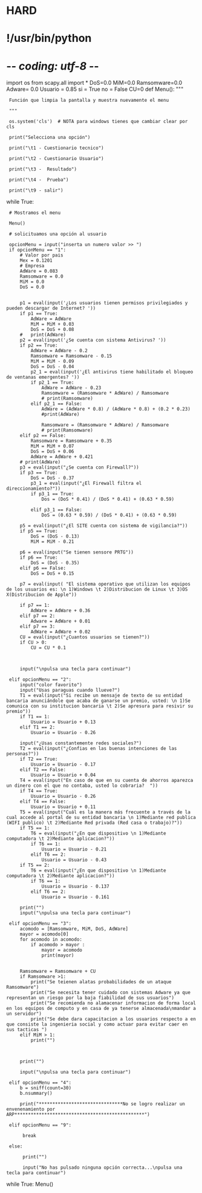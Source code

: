 # HARD
# !/usr/bin/python
# -*- coding: utf-8 -*-
import os
from scapy.all import *
DoS=0.0
MiM=0.0
Ramsomware=0.0
Adware= 0.0
Usuario = 0.85
si = True
no = False
CU=0
def Menu():
     """

     Función que limpia la pantalla y muestra nuevamente el menu

     """

     os.system('cls')  # NOTA para windows tienes que cambiar clear por cls

     print("Selecciona una opción")

     print("\t1 - Cuestionario tecnico")

     print("\t2 - Cuestionario Usuario")

     print("\t3 -  Resultado")

     print("\t4 -  Prueba")

     print("\t9 - salir")


while True:

     # Mostramos el menu

     Menu()

     # solicituamos una opción al usuario

     opcionMenu = input("inserta un numero valor >> ")
     if opcionMenu == "1":
         # Valor por pais
         Mex = 0.1201
         # Empresa
         AdWare = 0.083
         Ramsomware = 0.0
         MiM = 0.0
         DoS = 0.0


         p1 = eval(input('¿Los usuarios tienen permisos privilegiados y pueden descargar de Internet? '))
         if p1 == True:
             AdWare = AdWare
             MiM = MiM + 0.03
             DoS = DoS + 0.08
         #   print(AdWare)
         p2 = eval(input('¿Se cuenta con sistema Antivirus? '))
         if p2 == True:
             AdWare = AdWare - 0.2
             Ramsomware = Ramsomware - 0.15
             MiM = MiM - 0.09
             DoS = DoS - 0.04
             p2_1 = eval(input('¿El antivirus tiene habilitado el bloqueo de ventanas emergentes? '))
             if p2_1 == True:
                 AdWare = AdWare - 0.23
                 Ramsomware = (Ramsomware * AdWare) / Ramsomware
                 # print(Ramsomware)
             elif p2_1 == False:
                 AdWare = (AdWare * 0.8) / (AdWare * 0.8) + (0.2 * 0.23)
                 #print(AdWare)

                 Ramsomware = (Ramsomware * AdWare) / Ramsomware
                 # print(Ramsomware)
         elif p2 == False:
             Ramsomware = Ramsomware + 0.35
             MiM = MiM + 0.07
             DoS = DoS + 0.06
             AdWare = AdWare + 0.421
         # print(AdWare)
         p3 = eval(input("¿Se cuenta con Firewall?"))
         if p3 == True:
             DoS = DoS - 0.37
             p3_1 = eval(input("¿El Firewall filtra el direccionamiento?"))
             if p3_1 == True:
                 Dos = (DoS * 0.41) / (DoS * 0.41) + (0.63 * 0.59)

             elif p3_1 == False:
                 DoS = (0.63 * 0.59) / (DoS * 0.41) + (0.63 * 0.59)

         p5 = eval(input("¿El SITE cuenta con sistema de vigilancia?"))
         if p5 == True:
             DoS = (DoS - 0.13)
             MiM = MiM - 0.21

         p6 = eval(input("Se tienen sensore PRTG"))
         if p6 == True:
             DoS = (DoS - 0.35)
         elif p6 == False:
             DoS = DoS + 0.15

         p7 = eval(input( "El sistema operativo que utilizan los equipos de los usuarios es: \n 1)Windows \t 2)Distribucion de Linux \t 3)OS X(Distribucion de Apple"))

         if p7 == 1:
             AdWare = AdWare + 0.36
         elif p7 == 2:
             Adware = AdWare + 0.01
         elif p7 == 3:
             AdWare = AdWare + 0.02
         CU = eval(input("¿Cuantos usuarios se tienen?"))
         if CU > 0:
             CU = CU * 0.1



         input("\npulsa una tecla para continuar")

     elif opcionMenu == "2":
         input("color favorito")
         input("Usas paraguas cuando llueve?")
         T1 = eval(input("Si recibe un mensaje de texto de su entidad bancaria anunciándole que acaba de ganarse un premio, usted: \n 1)Se comunica con su institucion bancaria \t 2)Se apresura para resivir su premio"))
         if T1 == 1:
             Usuario = Usuario + 0.13
         elif T1 == 2:
             Usuario = Usuario - 0.26

         input("¿Usas constantemente redes sociales?")
         T2 = eval(input("¿Confias en las buenas intenciones de las personas?"))
         if T2 == True:
             Usuario = Usuario - 0.17
         elif T2 == False:
             Usuario = Usuario + 0.04
         T4 = eval(input("En caso de que en su cuenta de ahorros aparezca un dinero con el que no contaba, usted lo cobraria?  "))
         if T4 == True:
             Usuario = Usuario - 0.26
         elif T4 == False:
             Usuario = Usuario + 0.11
         T5 = eval(input("Cuál es la manera más frecuente a través de la cual accede al portal de su entidad bancaria \n 1)Mediante red publica (WIFI publico) \t 2)Mediante Red privada (Red casa o trabajo)?"))
         if T5 == 1:
             T6 = eval(input("¿En que dispositivo \n 1)Mediante computadora \t 2)Mediante aplicacion?"))
             if T6 == 1:
                 Usuario = Usuario - 0.21
             elif T6 == 2:
                 Usuario = Usuario - 0.43
         if T5 == 2:
             T6 = eval(input("¿En que dispositivo \n 1)Mediante computadora \t 2)Mediante aplicacion?"))
             if T6 == 1:
                 Usuario = Usuario - 0.137
             elif T6 == 2:
                 Usuario = Usuario - 0.161

         print("")
         input("\npulsa una tecla para continuar")

     elif opcionMenu == "3":
         acomodo = [Ramsomware, MiM, DoS, AdWare]
         mayor = acomodo[0]
         for acomodo in acomodo:
             if acomodo > mayor :
                 mayor = acomodo
                 print(mayor)


         Ramsomware = Ramsomware + CU
         if Ramsomware >1:
             print("Se teienen alatas probabilidades de un ataque Ramsomware")
             print("Se necesita tener cuidado con sistemas Adware ya que representan un riesgo por la baja fiabilidad de sus usuarios")
             print("Se recomienda no alamacenar informacion de forma local en los equipos de computo y en casa de ya tenerse almacenada\nmandar a un servidor")
             print("Se debe dara capacitacion a los usuarios respecto a en que consiste la ingenieria social y como actuar para evitar caer en sus tacticas ")
         elif MiM > 1:
             print("")



         print("")

         input("\npulsa una tecla para continuar")

     elif opcionMenu == "4":
         b = sniff(count=30)
         b.nsummary()

         print("*******************************No se logro realizar un envenenamiento por ARP************************************************")

     elif opcionMenu == "9":

          break

     else:

          print("")

          input("No has pulsado ninguna opción correcta...\npulsa una tecla para continuar")

while True:
     Menu()
